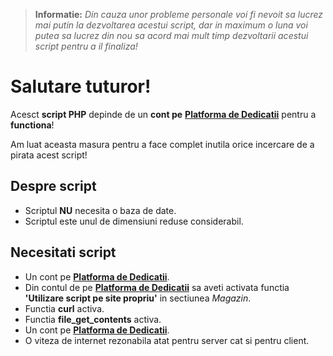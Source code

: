 > **Informatie:** *Din cauza unor probleme personale voi fi nevoit sa lucrez mai putin la dezvoltarea acestui script, dar in maximum o luna voi putea sa lucrez din nou sa acord mai mult timp dezvoltarii acestui script pentru a il finaliza!*

# Salutare tuturor!
Acesct **script PHP** depinde de un **cont pe** [**Platforma de Dedicatii**](https://main.baxandrei.ro/dedicatii-v2/) pentru a **functiona**!

Am luat aceasta masura pentru a face complet inutila orice incercare de a pirata acest script!

## Despre script

 - Scriptul **NU** necesita o baza de date.
 - Scriptul este unul de dimensiuni reduse considerabil.

## Necesitati script

 - Un cont pe [**Platforma de Dedicatii**](https://main.baxandrei.ro/dedicatii-v2/).
 - Din contul de pe [**Platforma de Dedicatii**](https://main.baxandrei.ro/dedicatii-v2/) sa aveti activata functia **'Utilizare script pe site propriu'** in sectiunea *Magazin*.
 - Functia **curl** activa.
 - Functia **file_get_contents** activa.
 - Un cont pe [**Platforma de Dedicatii**](https://main.baxandrei.ro/dedicatii-v2/).
 - O viteza de internet rezonabila atat pentru server cat si pentru client.
